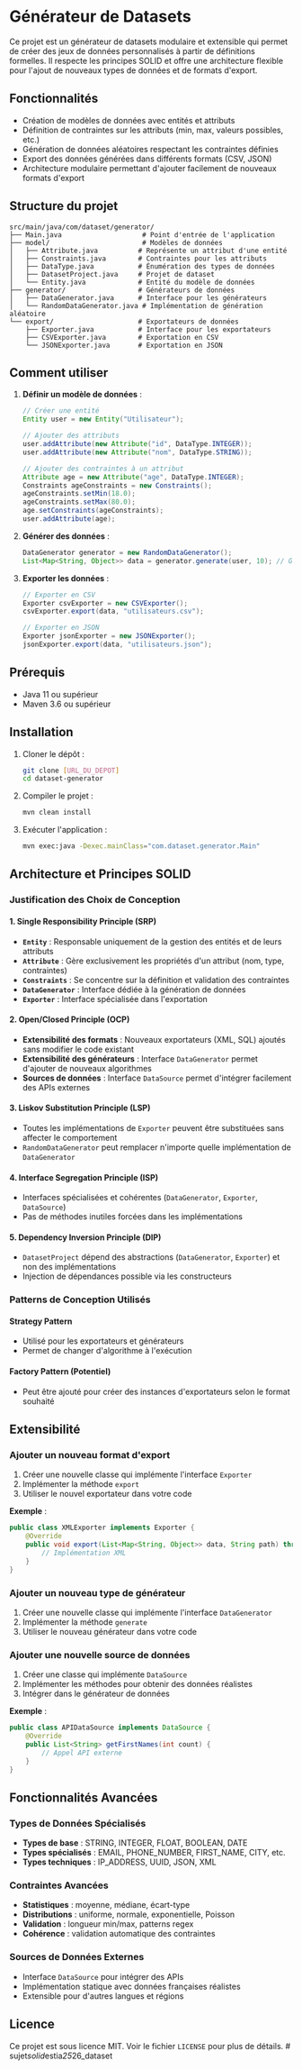 # Générateur de Datasets

Ce projet est un générateur de datasets modulaire et extensible qui permet de créer des jeux de données personnalisés à partir de définitions formelles. Il respecte les principes SOLID et offre une architecture flexible pour l'ajout de nouveaux types de données et de formats d'export.

## Fonctionnalités

- Création de modèles de données avec entités et attributs
- Définition de contraintes sur les attributs (min, max, valeurs possibles, etc.)
- Génération de données aléatoires respectant les contraintes définies
- Export des données générées dans différents formats (CSV, JSON)
- Architecture modulaire permettant d'ajouter facilement de nouveaux formats d'export

## Structure du projet

```
src/main/java/com/dataset/generator/
├── Main.java                    # Point d'entrée de l'application
├── model/                       # Modèles de données
│   ├── Attribute.java          # Représente un attribut d'une entité
│   ├── Constraints.java        # Contraintes pour les attributs
│   ├── DataType.java           # Énumération des types de données
│   ├── DatasetProject.java     # Projet de dataset
│   └── Entity.java             # Entité du modèle de données
├── generator/                  # Générateurs de données
│   ├── DataGenerator.java      # Interface pour les générateurs
│   └── RandomDataGenerator.java # Implémentation de génération aléatoire
└── export/                     # Exportateurs de données
    ├── Exporter.java           # Interface pour les exportateurs
    ├── CSVExporter.java        # Exportation en CSV
    └── JSONExporter.java       # Exportation en JSON
```

## Comment utiliser

1. **Définir un modèle de données** :
   ```java
   // Créer une entité
   Entity user = new Entity("Utilisateur");
   
   // Ajouter des attributs
   user.addAttribute(new Attribute("id", DataType.INTEGER));
   user.addAttribute(new Attribute("nom", DataType.STRING));
   
   // Ajouter des contraintes à un attribut
   Attribute age = new Attribute("age", DataType.INTEGER);
   Constraints ageConstraints = new Constraints();
   ageConstraints.setMin(18.0);
   ageConstraints.setMax(80.0);
   age.setConstraints(ageConstraints);
   user.addAttribute(age);
   ```

2. **Générer des données** :
   ```java
   DataGenerator generator = new RandomDataGenerator();
   List<Map<String, Object>> data = generator.generate(user, 10); // Génère 10 utilisateurs
   ```

3. **Exporter les données** :
   ```java
   // Exporter en CSV
   Exporter csvExporter = new CSVExporter();
   csvExporter.export(data, "utilisateurs.csv");
   
   // Exporter en JSON
   Exporter jsonExporter = new JSONExporter();
   jsonExporter.export(data, "utilisateurs.json");
   ```

## Prérequis

- Java 11 ou supérieur
- Maven 3.6 ou supérieur

## Installation

1. Cloner le dépôt :
   ```bash
   git clone [URL_DU_DEPOT]
   cd dataset-generator
   ```

2. Compiler le projet :
   ```bash
   mvn clean install
   ```

3. Exécuter l'application :
   ```bash
   mvn exec:java -Dexec.mainClass="com.dataset.generator.Main"
   ```

## Architecture et Principes SOLID

### Justification des Choix de Conception

#### 1. **Single Responsibility Principle (SRP)**
- **`Entity`** : Responsable uniquement de la gestion des entités et de leurs attributs
- **`Attribute`** : Gère exclusivement les propriétés d'un attribut (nom, type, contraintes)
- **`Constraints`** : Se concentre sur la définition et validation des contraintes
- **`DataGenerator`** : Interface dédiée à la génération de données
- **`Exporter`** : Interface spécialisée dans l'exportation

#### 2. **Open/Closed Principle (OCP)**
- **Extensibilité des formats** : Nouveaux exportateurs (XML, SQL) ajoutés sans modifier le code existant
- **Extensibilité des générateurs** : Interface `DataGenerator` permet d'ajouter de nouveaux algorithmes
- **Sources de données** : Interface `DataSource` permet d'intégrer facilement des APIs externes

#### 3. **Liskov Substitution Principle (LSP)**
- Toutes les implémentations de `Exporter` peuvent être substituées sans affecter le comportement
- `RandomDataGenerator` peut remplacer n'importe quelle implémentation de `DataGenerator`

#### 4. **Interface Segregation Principle (ISP)**
- Interfaces spécialisées et cohérentes (`DataGenerator`, `Exporter`, `DataSource`)
- Pas de méthodes inutiles forcées dans les implémentations

#### 5. **Dependency Inversion Principle (DIP)**
- `DatasetProject` dépend des abstractions (`DataGenerator`, `Exporter`) et non des implémentations
- Injection de dépendances possible via les constructeurs

### Patterns de Conception Utilisés

#### **Strategy Pattern**
- Utilisé pour les exportateurs et générateurs
- Permet de changer d'algorithme à l'exécution

#### **Factory Pattern** (Potentiel)
- Peut être ajouté pour créer des instances d'exportateurs selon le format souhaité

## Extensibilité

### Ajouter un nouveau format d'export

1. Créer une nouvelle classe qui implémente l'interface `Exporter`
2. Implémenter la méthode `export`
3. Utiliser le nouvel exportateur dans votre code

**Exemple** :
```java
public class XMLExporter implements Exporter {
    @Override
    public void export(List<Map<String, Object>> data, String path) throws Exception {
        // Implémentation XML
    }
}
```

### Ajouter un nouveau type de générateur

1. Créer une nouvelle classe qui implémente l'interface `DataGenerator`
2. Implémenter la méthode `generate`
3. Utiliser le nouveau générateur dans votre code

### Ajouter une nouvelle source de données

1. Créer une classe qui implémente `DataSource`
2. Implémenter les méthodes pour obtenir des données réalistes
3. Intégrer dans le générateur de données

**Exemple** :
```java
public class APIDataSource implements DataSource {
    @Override
    public List<String> getFirstNames(int count) {
        // Appel API externe
    }
}
```

## Fonctionnalités Avancées

### Types de Données Spécialisés
- **Types de base** : STRING, INTEGER, FLOAT, BOOLEAN, DATE
- **Types spécialisés** : EMAIL, PHONE_NUMBER, FIRST_NAME, CITY, etc.
- **Types techniques** : IP_ADDRESS, UUID, JSON, XML

### Contraintes Avancées
- **Statistiques** : moyenne, médiane, écart-type
- **Distributions** : uniforme, normale, exponentielle, Poisson
- **Validation** : longueur min/max, patterns regex
- **Cohérence** : validation automatique des contraintes

### Sources de Données Externes
- Interface `DataSource` pour intégrer des APIs
- Implémentation statique avec données françaises réalistes
- Extensible pour d'autres langues et régions

## Licence

Ce projet est sous licence MIT. Voir le fichier `LICENSE` pour plus de détails.
#   s u j e t _ s o l i d _ e s t i a _ 2 5 _ 2 6 _ d a t a s e t  
 